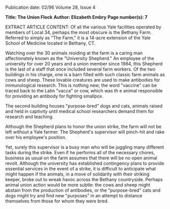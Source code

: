 Publication date: 02/96
Volume 28, Issue 4

**Title: The Union Flock**
**Author: Elizabeth Embry**
**Page number(s): 7**

EXTRACT ARTICLE CONTENT:
Of all the various Yale facilities operated by members of Local 34, perhaps the most obscure is the Bethany Farm. Referred to simply as "The Farm," it is a 14-acre extension of the Yale School of Medicine located in Bethany, CT. 

Watching over the 30 animals residing at the farm is a caring man affectionately known as the "University Shepherd." An employee of the university for over 20 years and a union member since 1984, this Shepherd is the last of a staff that once included several farm workers. Of the two buildings in his charge, one is a barn filled with such classic farm animals as cows and sheep. These lovable creatures are used to make antibodies for immunological research. This is nothing new; the word "vaccine" can be traced back to the Latin "vacca" or cow, which was th e animal responsible for providing an antibody for fighting smallpox. 

The second building houses "purpose-bred" dogs and cats, animals raised and held in captivity until medical school researchers demand them for research and teaching. 

Although the Shepherd plans to honor the union strike, the farm will not be left without a Yale farmer. The Shepherd's supervisor will pinch-hit and rake over his employee's position. 

Yet, surely this supervisor is a busy man who will be juggling many different tasks during the strike. Even if he performs all of the necessary chores, business as usual on the farm assumes that there will be no open animal revolt. Although the university has established contingency plans to provide essential services in the event of a strike, it is difficult to anticipate what might happen if the animals, in a move of solidarity with their striking keeper, broke out to wreak havoc across the Bethany countryside. Perhaps animal union action would be more subtle: the cows and sheep might abstain from the production of antibodies, or the "purpose-bred" cats and dogs might try and find new "purposes" in an attempt to distance themselves from those for whom they were bred.